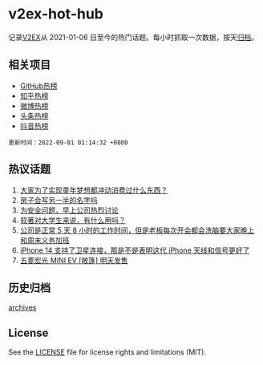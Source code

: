 # v2ex-hot-hub

 记录[V2EX](https://www.v2ex.com/)从 2021-01-06 日至今的热门话题。每小时抓取一次数据，按天[归档](archives)。
 
 ## 相关项目

- [GitHub热榜](https://github.com/lonnyzhang423/github-hot-hub)
- [知乎热榜](https://github.com/lonnyzhang423/zhihu-hot-hub)
- [微博热榜](https://github.com/lonnyzhang423/weibo-hot-hub)
- [头条热榜](https://github.com/lonnyzhang423/toutiao-hot-hub)
- [抖音热榜](https://github.com/lonnyzhang423/douyin-hot-hub)


 `更新时间：2022-09-01 01:14:32 +0800`

## 热议话题

1. [大家为了实现童年梦想都冲动消费过什么东西？](https://www.v2ex.com/t/876627)
1. [房子会写另一半的名字吗](https://www.v2ex.com/t/876628)
1. [为安全问题，早上公司热烈讨论](https://www.v2ex.com/t/876693)
1. [软著对大学生来说，有什么用吗？](https://www.v2ex.com/t/876662)
1. [公司是正常 5 天 8 小时的工作时间，但是老板每次开会都会洗脑要大家晚上和周末义务加班](https://www.v2ex.com/t/876619)
1. [iPhone 14 支持了卫星连接，那是不是表明这代 iPhone 天线和信号更好了](https://www.v2ex.com/t/876630)
1. [五菱宏光 MINI EV [敞篷] 明天发售](https://www.v2ex.com/t/876638)

## 历史归档

[archives](archives)

## License

See the [LICENSE](LICENSE) file for license rights and limitations (MIT).
